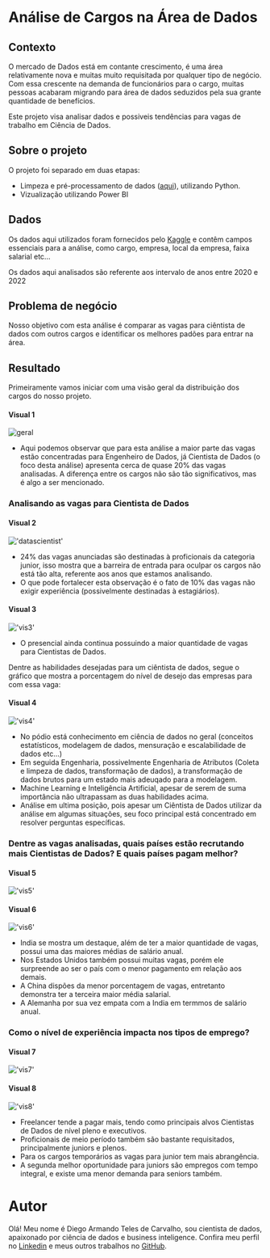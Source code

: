 # Análise de Cargos na Área de Dados

## Contexto
O mercado de Dados está em contante crescimento, é uma área relativamente nova e muitas muito requisitada por qualquer tipo de negócio. Com essa crescente na demanda de funcionários para o cargo, muitas pessoas acabaram migrando para área de dados seduzidos pela sua grante quantidade de benefícios.

Este projeto visa analisar dados e possiveis tendências para vagas de trabalho em Ciência de Dados.

## Sobre o projeto
O projeto foi separado em duas etapas: 
- Limpeza e pré-processamento de dados ([aqui](code/EDA.ipynb)), utilizando Python.
- Vizualização utilizando Power BI


## Dados
 Os dados aqui utilizados foram fornecidos pelo [Kaggle](https://www.kaggle.com/datasets/brsahan/data-science-job) e contêm campos essenciais para a análise, como cargo, empresa, local da empresa, faixa salarial etc...

 Os dados aqui analisados são referente aos intervalo de anos entre 2020 e 2022

## Problema de negócio
Nosso objetivo com esta análise é comparar as vagas para ciêntista de dados com outros cargos e identificar os melhores padões para entrar na área.

## Resultado
Primeiramente vamos iniciar com uma visão geral da distribuição dos cargos do nosso projeto.
#### Visual 1
![geral](docs/demanda_cargo.png)

- Aqui podemos observar que para esta análise a maior parte das vagas estão concentradas para Engenheiro de Dados, já Cientista de Dados (o foco desta análise) apresenta cerca de quase 20% das vagas analisadas. A diferença entre os cargos não são tão significativos, mas é algo a ser mencionado.

### Analisando as vagas para Cientista de Dados
#### Visual 2
!['datascientist'](docs/demanda_exp.png)

- 24% das vagas anunciadas são destinadas à proficionais da categoria junior, isso mostra que a barreira de entrada para oculpar os cargos não está tão alta, referente aos anos que estamos analisando. 
- O que pode fortalecer esta observação é o fato de 10% das vagas não exigir experiência (possivelmente destinadas à estagiários).

#### Visual 3
!['vis3'](docs/modalidade_vaga.png)

- O presencial ainda continua possuindo a maior quantidade de vagas para Cientistas de Dados.

Dentre as habilidades desejadas para um ciêntista de dados, segue o gráfico que mostra a porcentagem do nível de desejo das empresas para com essa vaga:
#### Visual 4
!['vis4'](docs/hab_desejadas_ds.png)

- No pódio está conhecimento em ciência de dados no geral (conceitos estatísticos, modelagem de dados, mensuração e escalabilidade de dados etc...)
- Em seguida Engenharia, possivelmente Engenharia de Atributos (Coleta e limpeza de dados, transformação de dados), a transformação de dados brutos para um estado mais adeuqado para a modelagem.
- Machine Learning e Inteligência Artificial, apesar de serem de suma importância não ultrapassam as duas habilidades acima.
- Análise em ultima posição, pois apesar um Ciêntista de Dados utilizar da análise em algumas situações, seu foco principal está concentrado em resolver perguntas específicas.
  
### Dentre as vagas analisadas, quais países estão recrutando mais Cientistas de Dados? E quais países pagam melhor?

#### Visual 5

!['vis5'](docs/ranking_paises_ds.png)

#### Visual 6

!['vis6'](docs/media_salarial_pais.png)

- India se mostra um destaque, além de  ter a maior quantidade de vagas, possui uma das maiores médias de salário anual.
- Nos Estados Unidos também possui muitas vagas, porém ele surpreende ao ser o país com o menor pagamento em relação aos demais.
- A China dispões da menor porcentagem de vagas, entretanto demonstra ter a terceira maior média salarial.
- A Alemanha por sua vez empata com a India em termmos de salário anual.

### Como o nível de experiência impacta nos tipos de emprego?

#### Visual 7
!['vis7'](docs/nivel_exp_tipo_trab.png)

#### Visual 8
!['vis8'](docs/tipo_emprego_ds_salario.png)

- Freelancer tende a pagar mais, tendo como principais alvos Cientistas de Dados de nível pleno e executivos.
- Proficionais de meio período também são bastante requisitados, principalmente juniors e plenos.
- Para os cargos temporários as vagas para junior tem mais abrangência.
- A segunda melhor oportunidade para juniors são empregos com tempo integral, e existe uma menor demanda para seniors também.


# Autor
Olá! Meu nome é Diego Armando Teles de Carvalho, sou cientista de dados, apaixonado por ciência de dados e business inteligence. Confira meu perfil no [Linkedin](https://www.linkedin.com/in/diegoarmandods/) e meus outros trabalhos no [GitHub](https://github.com/DieGod-DS).

